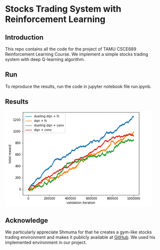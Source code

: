 # Stocks Trading System with Reinforcement Learning
## Introduction
This repo contains all the code for the project of TAMU CSCE689 Reinforcement Learning Course. We implement a simple stocks trading system with deep Q-learning algorithm.
## Run
To reproduce the results, run the code in jupyter notebook file run.ipynb.
## Results
![avatar](./assets/results.png)
## Acknowledge
We particularly appreciate Shmuma for that he creates a gym-like stocks trading environment and makes it publicly available at [GitHub](https://github.com/PacktPublishing/Deep-Reinforcement-Learning-Hands-On-Second-Edition/blob/master/Chapter10/lib/environ.py). We used his implemented environment in our project.